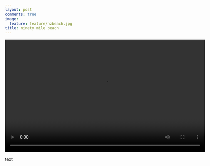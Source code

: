 ```yaml
---
layout: post
comments: true
image: 
  feature: feature/nzbeach.jpg
title: ninety mile beach
---
```


<video width="640" height="360" controls>
  <source src="{{ site.url }}/images/vid/2012-10-15_ninetymilebeach.mp4" type="video/mp4">
Dein Browser kann kein Video(-Tag).
</video>

text